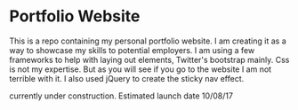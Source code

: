 # Portfolio Website
  This is a repo containing my personal portfolio website. I am creating it as a way to showcase my skills to potential employers.
I am using a few frameworks to help with laying out elements, Twitter's bootstrap mainly. Css is not my expertise. But as you will see if you go to the website I am not terrible with it. I also used jQuery to create the sticky nav effect.

currently under construction. Estimated launch date 10/08/17
